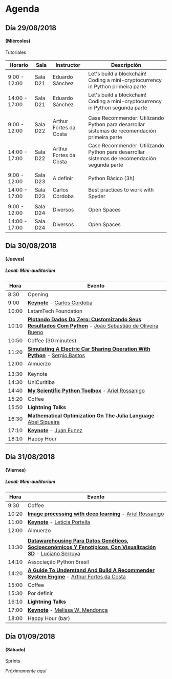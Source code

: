 # Agenda

## Día 29/08/2018
#### (Miércoles)

Tutoriales

| Horario | Sala | Instructor | Descripción |
| ------- | ---- | --------- | --------- |
| 9:00 - 12:00 | Sala D21 | Eduardo Sánchez | Let's build a blockchain! Coding a mini-cryptocurrency in Python primeira parte |
| 14:00 - 17:00 | Sala D21 | Eduardo Sánchez | Let's build a blockchain! Coding a mini-cryptocurrency in Python segunda parte |
| | | | |
| 9:00 - 12:00 | Sala D22 | Arthur Fortes da Costa | Case Recommender: Utilizando Python para desarrollar sistemas de recomendación primeira parte |
| 14:00 - 17:00 | Sala D22 | Arthur Fortes da Costa | Case Recommender: Utilizando Python para desarrollar sistemas de recomendación segunda parte |
| | | | |
| 9:00 - 12:00 | Sala D23 | A definir | Python Básico (3h) |
| 14:00 - 17:00 | Sala D23 | Carlos Córdoba | Best practices to work with Spyder |
| | | | |
| 9:00 - 12:00 | Sala D24 | Diversos | Open Spaces |
| 14:00 - 17:00 | Sala D24 | Diversos | Open Spaces |

## Día 30/08/2018
#### (Jueves)
##### Local: Mini-auditorium

| Hora | Evento |
| ----- | ------ |
| 8:30 | Opening |
| 9:00 | [**Keynote**](../program/submissions/#/talks) - [Carlos Cordoba](../program/submissions/#/speakers) |
| 10:00 | LatamTech Foundation |
| 10:10 | [**Plotando Dados Do Zero: Customizando Seus Resultados Com Python**](../program/submissions/#/talks) - [João Sebastião de Oliveira Bueno](../program/submissions/#/speakers) |
| 10:50 | Coffee (30 minutes) |
| 11:20 | [**Simulating A Electric Car Sharing Operation With Python**](../program/submissions/#/talks) - [Sergio Bastos](../program/submissions/#/speakers) |
| 12:00 | Almuerzo |
| | |
| 13:30 | Keynote |
| 14:30 | UniCuritiba |
| 14:40 | [**My Scientific Python Toolbox**](../program/submissions/#/talks) - [Ariel Rossanigo](../program/submissions/#/speakers) |
| 15:20 | Coffee |
| 15:50 | **Lightning Talks** |
| 16:30 | [**Mathematical Optimization On The Julia Language**](../program/submissions/#/talks) - [Abel Siqueira](../program/submissions/#/speakers) |
| 17:10 | [**Keynote**](../program/submissions/#/talks) - [Juan Funez](../program/submissions/#/speakers) |
| 18:10 | Happy Hour |

## Día 31/08/2018
#### (Viernes)
##### Local: Mini-auditorium

| Hora | Evento |
| ---- | ------ |
| 9:30  | Coffee |
| 10:20 | [**Image processing with deep learning**](../program/submissions/#/talks) - [Ariel Rossanigo](../program/submissions/#/speakers) |
| 11:00 | [**Keynote**](../program/submissions/#/talks) - [Leticia Portella](../program/submissions/#/speakers) |
| 12:00 | Almuerzo   |
| | |
| 13:30 | [**Datawarehousing Para Datos Genéticos, Socioeconómicos Y Fenotípicos, Con Visualización 3D**](../program/submissions/#/talks) - [Luciano Serruya](../program/submissions/#/speakers) |
| 14:10 | Associação Python Brasil |
| 14:20 | [**A Guide To Understand And Build A Recommender System Engine**](../program/submissions/#/talks) - [Arthur Fortes da Costa](../program/submissions/#/speakers) |
| 15:00 | Coffee |
| 15:30 | Por definir |
| 16:10 | **Lightning Talks** |
| 17:00 | [**Keynote**](../program/submissions/#/talks) - [Melissa W. Mendonça](../program/submissions/#/speakers) |
| 18:00 | Happy Hour (bar) |

## Día 01/09/2018
#### (Sábado)

Sprints

*Próximamente aquí*
